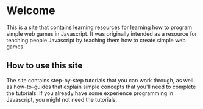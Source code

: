 # Welcome

This is a site that contains learning resources for learning how to program simple web games in Javascript. It was originally intended as a resource for teaching people Javascript by teaching them how to create simple web games.

## How to use this site

The site contains step-by-step tutorials that you can work through, as well as how-to-guides that explain simple concepts that you'll need to complete the tutorials. If you already have some experience programming in Javascript, you might not need the tutorials.